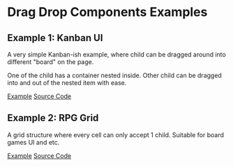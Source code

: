# Drag Drop Components Examples


## Example 1: Kanban UI

A very simple Kanban-ish example, where child can be dragged around into different
"board" on the page.

One of the child has a container nested inside. Other child can be dragged into
and out of the nested item with ease.

[Example](example1.html) [Source Code][example1-src]

[example1-src]: https://github.com/yookoala/dragdrop-components/blob/main/examples/example1.html


## Example 2: RPG Grid

A grid structure where every cell can only accept 1 child. Suitable for board games
UI and etc.

[Example](example2.html) [Source Code][example2-src]

[example2-src]: https://github.com/yookoala/dragdrop-components/blob/main/examples/example2.html
